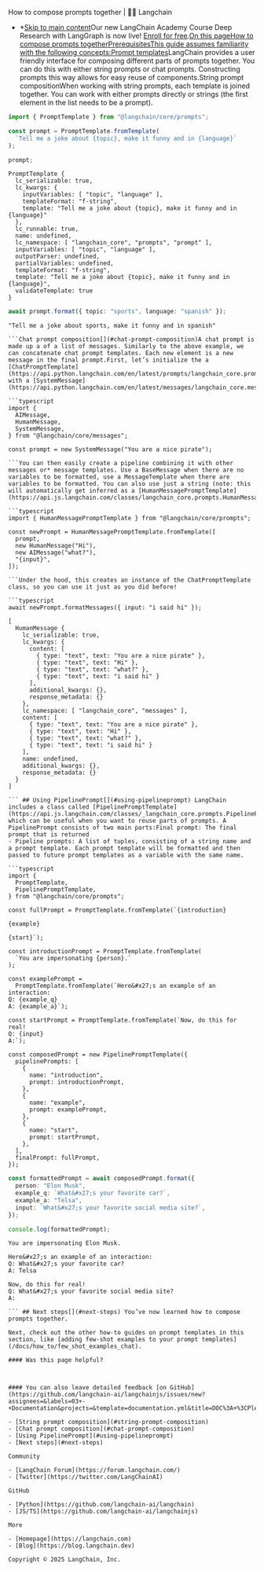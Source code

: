 How to compose prompts together | 🦜️🔗 Langchain
- *[Skip to main content](#__docusaurus_skipToContent_fallback)Our new LangChain Academy Course Deep Research with LangGraph is now live! [Enroll for free](https://academy.langchain.com/courses/deep-research-with-langgraph/?utm_medium=internal&utm_source=docs&utm_campaign=q3-2025_deep-research-course_co).[On this pageHow to compose prompts togetherPrerequisitesThis guide assumes familiarity with the following concepts:Prompt templates](/docs/concepts/prompt_templates)LangChain provides a user friendly interface for composing different parts of prompts together. You can do this with either string prompts or chat prompts. Constructing prompts this way allows for easy reuse of components.String prompt composition[​](#string-prompt-composition)When working with string prompts, each template is joined together. You can work with either prompts directly or strings (the first element in the list needs to be a prompt).

```typescript
import { PromptTemplate } from "@langchain/core/prompts";

const prompt = PromptTemplate.fromTemplate(
  `Tell me a joke about {topic}, make it funny and in {language}`
);

prompt;

```

```text
PromptTemplate {
  lc_serializable: true,
  lc_kwargs: {
    inputVariables: [ "topic", "language" ],
    templateFormat: "f-string",
    template: "Tell me a joke about {topic}, make it funny and in {language}"
  },
  lc_runnable: true,
  name: undefined,
  lc_namespace: [ "langchain_core", "prompts", "prompt" ],
  inputVariables: [ "topic", "language" ],
  outputParser: undefined,
  partialVariables: undefined,
  templateFormat: "f-string",
  template: "Tell me a joke about {topic}, make it funny and in {language}",
  validateTemplate: true
}

```

```typescript
await prompt.format({ topic: "sports", language: "spanish" });

```

```text
"Tell me a joke about sports, make it funny and in spanish"

```Chat prompt composition[​](#chat-prompt-composition)A chat prompt is made up a of a list of messages. Similarly to the above example, we can concatenate chat prompt templates. Each new element is a new message in the final prompt.First, let’s initialize the a [ChatPromptTemplate](https://api.python.langchain.com/en/latest/prompts/langchain_core.prompts.chat.ChatPromptTemplate.html) with a [SystemMessage](https://api.python.langchain.com/en/latest/messages/langchain_core.messages.system.SystemMessage.html).

```typescript
import {
  AIMessage,
  HumanMessage,
  SystemMessage,
} from "@langchain/core/messages";

const prompt = new SystemMessage("You are a nice pirate");

```You can then easily create a pipeline combining it with other messages or* message templates. Use a BaseMessage when there are no variables to be formatted, use a MessageTemplate when there are variables to be formatted. You can also use just a string (note: this will automatically get inferred as a [HumanMessagePromptTemplate](https://api.js.langchain.com/classes/langchain_core.prompts.HumanMessagePromptTemplate.html).)

```typescript
import { HumanMessagePromptTemplate } from "@langchain/core/prompts";

const newPrompt = HumanMessagePromptTemplate.fromTemplate([
  prompt,
  new HumanMessage("Hi"),
  new AIMessage("what?"),
  "{input}",
]);

```Under the hood, this creates an instance of the ChatPromptTemplate class, so you can use it just as you did before!

```typescript
await newPrompt.formatMessages({ input: "i said hi" });

```

```text
[
  HumanMessage {
    lc_serializable: true,
    lc_kwargs: {
      content: [
        { type: "text", text: "You are a nice pirate" },
        { type: "text", text: "Hi" },
        { type: "text", text: "what?" },
        { type: "text", text: "i said hi" }
      ],
      additional_kwargs: {},
      response_metadata: {}
    },
    lc_namespace: [ "langchain_core", "messages" ],
    content: [
      { type: "text", text: "You are a nice pirate" },
      { type: "text", text: "Hi" },
      { type: "text", text: "what?" },
      { type: "text", text: "i said hi" }
    ],
    name: undefined,
    additional_kwargs: {},
    response_metadata: {}
  }
]

``` ## Using PipelinePrompt[​](#using-pipelineprompt) LangChain includes a class called [PipelinePromptTemplate](https://api.js.langchain.com/classes/_langchain_core.prompts.PipelinePromptTemplate.html), which can be useful when you want to reuse parts of prompts. A PipelinePrompt consists of two main parts:Final prompt: The final prompt that is returned
- Pipeline prompts: A list of tuples, consisting of a string name and a prompt template. Each prompt template will be formatted and then passed to future prompt templates as a variable with the same name.

```typescript
import {
  PromptTemplate,
  PipelinePromptTemplate,
} from "@langchain/core/prompts";

const fullPrompt = PromptTemplate.fromTemplate(`{introduction}

{example}

{start}`);

const introductionPrompt = PromptTemplate.fromTemplate(
  `You are impersonating {person}.`
);

const examplePrompt =
  PromptTemplate.fromTemplate(`Here&#x27;s an example of an interaction:
Q: {example_q}
A: {example_a}`);

const startPrompt = PromptTemplate.fromTemplate(`Now, do this for real!
Q: {input}
A:`);

const composedPrompt = new PipelinePromptTemplate({
  pipelinePrompts: [
    {
      name: "introduction",
      prompt: introductionPrompt,
    },
    {
      name: "example",
      prompt: examplePrompt,
    },
    {
      name: "start",
      prompt: startPrompt,
    },
  ],
  finalPrompt: fullPrompt,
});

```

```typescript
const formattedPrompt = await composedPrompt.format({
  person: "Elon Musk",
  example_q: `What&#x27;s your favorite car?`,
  example_a: "Telsa",
  input: `What&#x27;s your favorite social media site?`,
});

console.log(formattedPrompt);

```

```text
You are impersonating Elon Musk.

Here&#x27;s an example of an interaction:
Q: What&#x27;s your favorite car?
A: Telsa

Now, do this for real!
Q: What&#x27;s your favorite social media site?
A:

``` ## Next steps[​](#next-steps) You’ve now learned how to compose prompts together.

Next, check out the other how-to guides on prompt templates in this section, like [adding few-shot examples to your prompt templates](/docs/how_to/few_shot_examples_chat).

#### Was this page helpful?



#### You can also leave detailed feedback [on GitHub](https://github.com/langchain-ai/langchainjs/issues/new?assignees=&labels=03+-+Documentation&projects=&template=documentation.yml&title=DOC%3A+%3CPlease+write+a+comprehensive+title+after+the+%27DOC%3A+%27+prefix%3E).

- [String prompt composition](#string-prompt-composition)
- [Chat prompt composition](#chat-prompt-composition)
- [Using PipelinePrompt](#using-pipelineprompt)
- [Next steps](#next-steps)

Community

- [LangChain Forum](https://forum.langchain.com/)
- [Twitter](https://twitter.com/LangChainAI)

GitHub

- [Python](https://github.com/langchain-ai/langchain)
- [JS/TS](https://github.com/langchain-ai/langchainjs)

More

- [Homepage](https://langchain.com)
- [Blog](https://blog.langchain.dev)

Copyright © 2025 LangChain, Inc.
